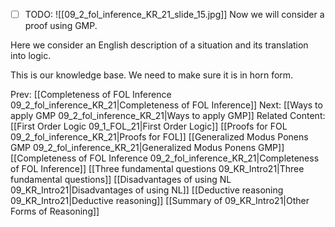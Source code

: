 ﻿- [ ] TODO:
![[09_2_fol_inference_KR_21_slide_15.jpg]]
Now we will consider a proof using GMP.

Here we consider an English description of a situation and its translation into logic.

This is our knowledge base.
We need to make sure it is in horn form.



Prev: [[Completeness of FOL Inference 09_2_fol_inference_KR_21|Completeness of FOL Inference]]
Next: [[Ways to apply GMP 09_2_fol_inference_KR_21|Ways to apply GMP]]
Related Content:
[[First Order Logic 09_1_FOL_21|First Order Logic]]
[[Proofs for FOL 09_2_fol_inference_KR_21|Proofs for FOL]]
[[Generalized Modus Ponens GMP 09_2_fol_inference_KR_21|Generalized Modus Ponens GMP]]
[[Completeness of FOL Inference 09_2_fol_inference_KR_21|Completeness of FOL Inference]]
[[Three fundamental questions 09_KR_Intro21|Three fundamental questions]]
[[Disadvantages of using NL 09_KR_Intro21|Disadvantages of using NL]]
[[Deductive reasoning 09_KR_Intro21|Deductive reasoning]]
[[Summary of 09_KR_Intro21|Other Forms of Reasoning]]